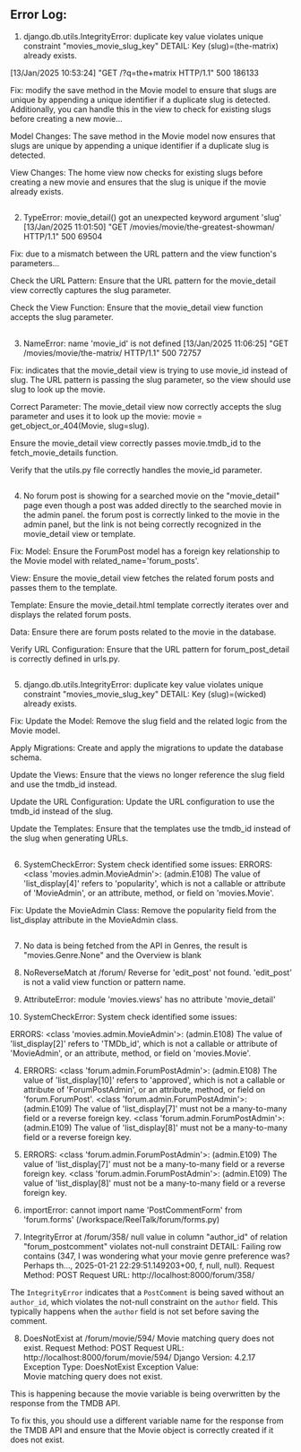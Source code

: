 ## Error Log:

1. django.db.utils.IntegrityError: duplicate key value violates unique constraint "movies_movie_slug_key" DETAIL: Key (slug)=(the-matrix) already exists.

[13/Jan/2025 10:53:24] "GET /?q=the+matrix HTTP/1.1" 500 186133

Fix: modify the save method in the Movie model to ensure that slugs are unique by appending a unique identifier if a duplicate slug is detected. Additionally, you can handle this in the view to check for existing slugs before creating a new movie...


Model Changes:
The save method in the Movie model now ensures that slugs are unique by appending a unique identifier if a duplicate slug is detected.

View Changes:
The home view now checks for existing slugs before creating a new movie and ensures that the slug is unique if the movie already exists.

##

2. TypeError: movie_detail() got an unexpected keyword argument 'slug' [13/Jan/2025 11:01:50] "GET /movies/movie/the-greatest-showman/ HTTP/1.1" 500 69504

Fix: due to a mismatch between the URL pattern and the view function's parameters...

Check the URL Pattern:
Ensure that the URL pattern for the movie_detail view correctly captures the slug parameter.

Check the View Function:
Ensure that the movie_detail view function accepts the slug parameter.

##

3. NameError: name 'movie_id' is not defined [13/Jan/2025 11:06:25] "GET /movies/movie/the-matrix/ HTTP/1.1" 500 72757

Fix: indicates that the movie_detail view is trying to use movie_id instead of slug. The URL pattern is passing the slug parameter, so the view should use slug to look up the movie.

Correct Parameter:
The movie_detail view now correctly accepts the slug parameter and uses it to look up the movie: movie = get_object_or_404(Movie, slug=slug).

Ensure the movie_detail view correctly passes movie.tmdb_id to the fetch_movie_details function.

Verify that the utils.py file correctly handles the movie_id parameter.

##

4. No forum post is showing for a searched movie on the "movie_detail" page even though a post was added directly to the searched movie in the admin panel. the forum post is correctly linked to the movie in the admin panel, but the link is not being correctly recognized in the movie_detail view or template.

Fix: 
Model:
Ensure the ForumPost model has a foreign key relationship to the Movie model with related_name='forum_posts'.

View:
Ensure the movie_detail view fetches the related forum posts and passes them to the template.

Template:
Ensure the movie_detail.html template correctly iterates over and displays the related forum posts.

Data:
Ensure there are forum posts related to the movie in the database.

Verify URL Configuration:
Ensure that the URL pattern for forum_post_detail is correctly defined in urls.py.


##

5. django.db.utils.IntegrityError: duplicate key value violates unique constraint "movies_movie_slug_key" DETAIL: Key (slug)=(wicked) already exists.

Fix: 
Update the Model:
Remove the slug field and the related logic from the Movie model.

Apply Migrations:
Create and apply the migrations to update the database schema.

Update the Views:
Ensure that the views no longer reference the slug field and use the tmdb_id instead.

Update the URL Configuration:
Update the URL configuration to use the tmdb_id instead of the slug.

Update the Templates:
Ensure that the templates use the tmdb_id instead of the slug when generating URLs.

##

6. SystemCheckError: System check identified some issues: ERRORS: <class 'movies.admin.MovieAdmin'>: (admin.E108) The value of 'list_display[4]' refers to 'popularity', which is not a callable or attribute of 'MovieAdmin', or an attribute, method, or field on 'movies.Movie'.

Fix: Update the MovieAdmin Class:
Remove the popularity field from the list_display attribute in the MovieAdmin class.

##

7. No data is being fetched from the API in Genres, the result is "movies.Genre.None" and the Overview is blank





1. NoReverseMatch at /forum/
Reverse for 'edit_post' not found. 'edit_post' is not a valid view function or pattern name.

2. AttributeError: module 'movies.views' has no attribute 'movie_detail'

3. SystemCheckError: System check identified some issues:

ERRORS:
<class 'movies.admin.MovieAdmin'>: (admin.E108) The value of 'list_display[2]' refers to 'TMDb_id', which is not a callable or attribute of 'MovieAdmin', or an attribute, method, or field on 'movies.Movie'.

4. ERRORS:
<class 'forum.admin.ForumPostAdmin'>: (admin.E108) The value of 'list_display[10]' refers to 'approved', which is not a callable or attribute of 'ForumPostAdmin', or an attribute, method, or field on 'forum.ForumPost'.
<class 'forum.admin.ForumPostAdmin'>: (admin.E109) The value of 'list_display[7]' must not be a many-to-many field or a reverse foreign key.
<class 'forum.admin.ForumPostAdmin'>: (admin.E109) The value of 'list_display[8]' must not be a many-to-many field or a reverse foreign key.

5. ERRORS:
<class 'forum.admin.ForumPostAdmin'>: (admin.E109) The value of 'list_display[7]' must not be a many-to-many field or a reverse foreign key.
<class 'forum.admin.ForumPostAdmin'>: (admin.E109) The value of 'list_display[8]' must not be a many-to-many field or a reverse foreign key.

6. importError: cannot import name 'PostCommentForm' from 'forum.forms' (/workspace/ReelTalk/forum/forms.py)

7. IntegrityError at /forum/358/
null value in column "author_id" of relation "forum_postcomment" violates not-null constraint
DETAIL:  Failing row contains (347, I was wondering what your movie genre preference was? Perhaps th..., 2025-01-21 22:29:51.149203+00, f, null, null).
Request Method:	POST
Request URL:	http://localhost:8000/forum/358/

The `IntegrityError` indicates that a `PostComment` is being saved without an `author_id`, which violates the not-null constraint on the `author` field. This typically happens when the `author` field is not set before saving the comment.

8. DoesNotExist at /forum/movie/594/
Movie matching query does not exist.
Request Method:	POST
Request URL:	http://localhost:8000/forum/movie/594/
Django Version:	4.2.17
Exception Type:	DoesNotExist
Exception Value:	
Movie matching query does not exist.

This is happening because the movie variable is being overwritten by the response from the TMDB API.

To fix this, you should use a different variable name for the response from the TMDB API and ensure that the Movie object is correctly created if it does not exist.